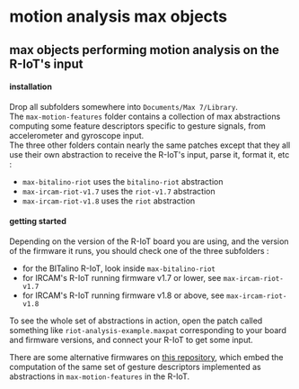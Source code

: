 # motion analysis max objects

## max objects performing motion analysis on the R-IoT's input

#### installation

Drop all subfolders somewhere into `Documents/Max 7/Library`.  
The `max-motion-features` folder contains a collection of max abstractions
computing some feature descriptors specific to gesture signals,
from accelerometer and gyroscope input.  
The three other folders contain nearly the same patches except that they all use
their own abstraction to receive the R-IoT's input, parse it, format it, etc :

* `max-bitalino-riot` uses the `bitalino-riot` abstraction
* `max-ircam-riot-v1.7` uses the `riot-v1.7` abstraction
* `max-ircam-riot-v1.8` uses the `riot` abstraction

#### getting started

Depending on the version of the R-IoT board you are using, and the version of
the firmware it runs, you should check one of the three subfolders :

* for the BITalino R-IoT, look inside `max-bitalino-riot`
* for IRCAM's R-IoT running firmware v1.7 or lower, see `max-ircam-riot-v1.7`
* for IRCAM's R-IoT running firmware v1.8 or above, see `max-ircam-riot-v1.8`

To see the whole set of abstractions in action, open the patch called something
like `riot-analysis-example.maxpat` corresponding to your board and firmware
versions, and connect your R-IoT to get some input.

There are some alternative firmwares on
[this repository](https://github.com/Ircam-R-IoT/motion-analysis-firmware), which
embed the computation of the same set of gesture descriptors implemented as
abstractions in `max-motion-features` in the R-IoT.
